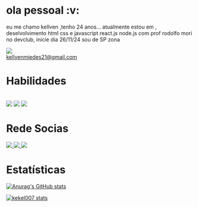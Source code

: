 <h1>ola pessoal :v:</h1>

eu me chamo kellven ,tenho 24 anos... atualmente estou em , deselvolvimento html css e javascript react.js node.js com prof rodolfo mori no devclub, inicie dia 26/11/24 sou de SP zona 

<img src="https://img.shields.io/badge/Gmail-D14836?style=for-the-badge&logo=gmail&logoColor=white"> <br>kellvenmiedes21@gmail.com

<h1>Habilidades</h1><br>
<img src="https://img.shields.io/badge/HTML5-E34F26?style=for-the-badge&logo=html5&logoColor=white">
<img src="https://img.shields.io/badge/CSS3-1572B6?style=for-the-badge&logo=css3&logoColor=white">
<img src="https://img.shields.io/badge/JavaScript-F7DF1E?style=for-the-badge&logo=javascript&logoColor=black">


<h1> Rede Socias</h1>
<a href="https://www.linkedin.com/in/kellven-miedes-24644b33a" target="_blank">
   <img src="https://img.shields.io/badge/LinkedIn-0077B5?style=for-the-badge&logo=linkedin&logoColor=white">
</a>

<a href="https://www.instagram.com/kekelzl007/profilecard/?igsh=cmxkdjhoODljNmJx">
  <img src="https://img.shields.io/badge/Instagram-E4405F?style=for-the-badge&logo=instagram&logoColor=white">
</a> 


<a href="https://www.facebook.com/kellven.barros.1?mibextid=ZbWKwL">
  <img src="https://img.shields.io/badge/Facebook-1877F2?style=for-the-badge&logo=facebook&logoColor=white">
</a>
<br>



<h1>Estatísticas</h1>

[![Anurag's GitHub stats](https://github-readme-stats.vercel.app/api?username=kekel007)](https://github.com/anuraghazra/github-readme-stats)


[![kekel007 stats](https://github-readme-stats.vercel.app/api/top-langs/?username=kekel007)](https://github.com/anuraghazra/github-readme-stats)



 






      
   

  
